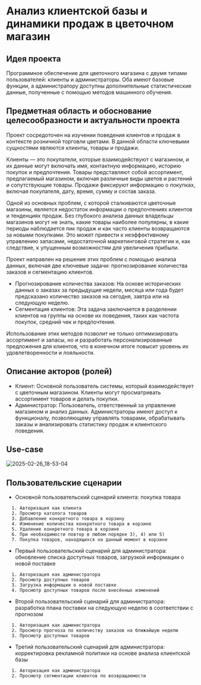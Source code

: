 # Анализ клиентской базы и динамики продаж в цветочном магазин

## Идея проекта

Программное обеспечение для цветочного магазина с двумя типами пользователей: клиенты и администраторы. Оба имеют базовые функции, а администратору доступны дополнительные статистические данные, полученные с помощью методов машинного обучения.

## Предметная область и обоснование целесообразности и актуальности проекта
Проект сосредоточен на изучении поведения клиентов и продаж в контексте розничной торговли цветами. В данной области ключевыми сущностями являются клиенты, товары и продажи.

Клиенты — это покупатели, которые взаимодействуют с магазином, и их данные могут включать имя, контактную информацию, историю покупок и предпочтения. Товары представляют собой ассортимент, предлагаемый магазином, включая различные виды цветов и растений и сопутствующие товары. Продажи фиксируют информацию о покупках, включая покупателя, дату, время, сумму и состав заказа.

Одной из основных проблем, с которой сталкиваются цветочные магазины, является недостаток информации о предпочтениях клиентов и тенденциях продаж. Без глубокого анализа данных владельцы магазинов могут не знать, какие товары наиболее популярны, в какие периоды наблюдается пик продаж и как часто клиенты возвращаются за новыми покупками. Это может привести к неэффективному управлению запасами, недостаточной маркетинговой стратегии и, как следствие, к упущенным возможностям для увеличения прибыли.

Проект направлен на решение этих проблем с помощью анализа данных, включая две ключевые задачи: прогнозирование количества заказов и сегментацию клиентов. 
- Прогнозирование количества заказов: На основе исторических данных о заказах за предыдущие недели, месяца или года будет предсказано количество заказов на сегодня, завтра или на следующую неделю. 
- Сегментация клиентов: Эта задача заключается в разделении клиентов на группы на основе их поведения, таких как частота покупок, средний чек и предпочтения.

Использование этих методов позволит не только оптимизировать ассортимент и запасы, но и разработать персонализированные предложения для клиентов, что в конечном итоге повысит уровень их удовлетворенности и лояльности.

## Описание акторов (ролей)
* Клиент: Основной пользователь системы, который взаимодействует с цветочным магазином. Клиенты могут просматривать ассортимент товаров и делать покупки.
* Администратор: Пользователь, ответственный за управление магазином и анализ данных. Администраторы имеют доступ к функционалу, позволяющему управлять товарами, обрабатывать заказы и анализировать статистику продаж и клиентского поведения.

## Use-case 
![2025-02-26_18-53-04](https://github.com/user-attachments/assets/f8c72720-64f0-4b15-9a99-1332de5a44a0)

## Пользовательские сценарии
* Основной пользовательский сценарий клиента: покупка товара
```
  1. Авторизация как клиента
  2. Просмотр католога товаров
  3. Добавление конкретного товара в корзину
  4. Изменение количества конкретного товара в корзине
  5. Удаление конкретного товара в корзине
  6. При необходимости повтор в любом порядке 3), 4) или 5)
  7. Покупка товаров, находящихся на данный момент в корзине
```
 
* Первый пользовательский сценарий для администратора: обновление списка доступных товаров, загрузкой информации о новой поставке
```
  1. Авторизация как администратора
  2. Просмотр доступных товаров
  3. Загрузка информации о новой поставке
  4. Просмотр доступных товаров после внесённых изменений
```

* Второй пользовательский сценарий для администратора: разработка плана поставки на следующую неделю в соответствии с прогнозом
```
  1. Авторизация как администратора
  2. Просмотр прогноза по количеству заказов на ближайшую неделю
  3. Просмотр доступных товаров
```

* Третий пользовательский сценарий для администратора: корректировка рекламной политики на основе анализа клиентской базы
```
  1. Авторизация как администратора
  2. Просмотр сегментации клиентов по возвращаемости
```
